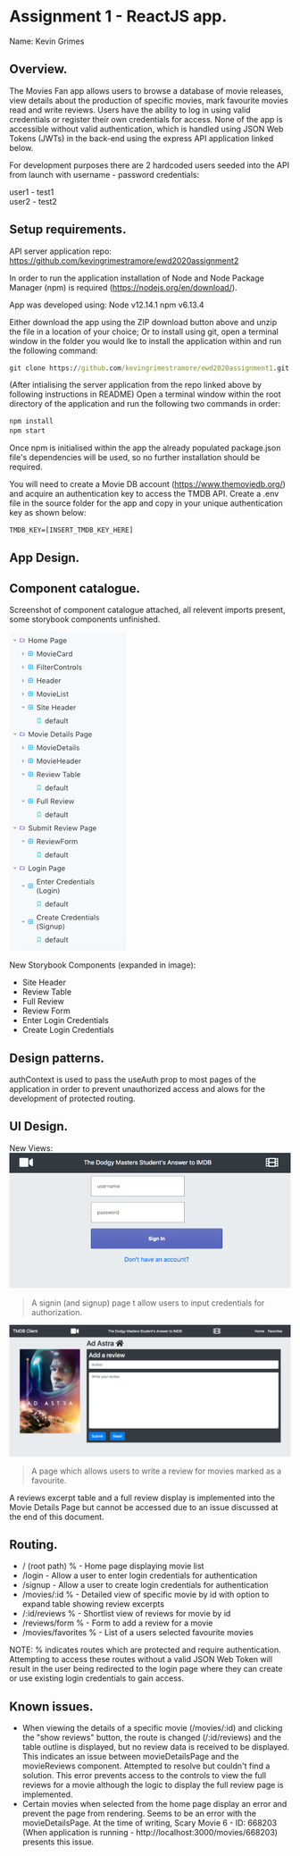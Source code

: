 # Assignment 1 - ReactJS app.

Name: Kevin Grimes

## Overview.
The Movies Fan app allows users to browse a database of movie releases, view details about the production of specific movies, mark favourite movies read and write reviews. Users have the ability to log in using valid credentials or register their own credentials for access. None of the app is accessible without valid authentication, which is handled using JSON Web Tokens (JWTs) in the back-end using the express API application linked below.

For development purposes there are 2 hardcoded users seeded into the API from launch with username - password credentials:

user1 - test1 <br>
user2 - test2

## Setup requirements.

API server application repo: https://github.com/kevingrimestramore/ewd2020assignment2

In order to run the application installation of Node and Node Package Manager (npm) is required (https://nodejs.org/en/download/).

App was developed using:
Node v12.14.1
npm  v6.13.4

Either download the app using the ZIP download button above and unzip the file in a location of your choice; Or to install using git, open a terminal window in the folder you would lke to install the application within and run the following command:

```bat
git clone https://github.com/kevingrimestramore/ewd2020assignment1.git
```
(After intialising the server application from the repo linked above by following instructions in README)
Open a terminal window within the root directory of the application and run the following two commands in order:

```bat
npm install
npm start
```

Once npm is initialised within the app the already populated package.json file's dependencies will be used, so no further installation should be required.

You will need to create a Movie DB account (https://www.themoviedb.org/) and acquire an authentication key to access the TMDB API. Create a .env file in the source folder for the app and copy in your unique authentication key as shown below:

```bat
TMDB_KEY=[INSERT_TMDB_KEY_HERE]
```

## App Design.

## Component catalogue.

Screenshot of component catalogue attached, all relevent imports present, some storybook components unfinished.

![StoryBook Components](storybook.png)

New Storybook Components (expanded in image):

+ Site Header
+ Review Table
+ Full Review
+ Review Form
+ Enter Login Credentials
+ Create Login Credentials

## Design patterns.

authContext is used to pass the useAuth prop to most pages of the application in order to prevent unauthorized access and alows for the development of protected routing.

## UI Design.
New Views:
![Signin Page](signin.png)
>A signin (and signup) page t allow users to input credentials for authorization.

![Write Review Page](writeReview.png)
>A page which allows users to write a review for movies marked as a favourite.

A reviews excerpt table and a full review display is implemented into the Movie Details Page but cannot be accessed due to an issue discussed at the end of this document.

## Routing.
+ / (root path)     %  - Home page displaying movie list
+ /login               - Allow a user to enter login credentials for authentication
+ /signup              - Allow a user to create login credentials for authentication
+ /movies/:id       %  - Detailed view of specific movie by id with option to expand table showing review excerpts
+ /:id/reviews      %  - Shortlist view of reviews for movie by id
+ /reviews/form     %  - Form to add a review for a movie
+ /movies/favorites %  - List of a users selected favourite movies


NOTE: % indicates routes which are protected and require authentication. Attempting to access these routes without a valid JSON Web Token will result in the user being redirected to the login page where they can  create or use existing login credentials to gain access.

## Known issues.
+ When viewing the details of a specific movie (/movies/:id) and clicking the "show reviews" button, the route is changed (/:id/reviews) and the table outline is displayed, but no review data is received to be displayed. This indicates an issue between movieDetailsPage and the movieReviews component. Attempted to resolve but couldn't find a solution. This error prevents access to the controls to view the full reviews for a movie although the logic to display the full review page is implemented.
+ Certain movies when selected from the home page display an error and prevent the page from rendering. Seems to be an error with the movieDetailsPage. At the time of writing, Scary Movie 6 - ID: 668203 (When application is running - http://localhost:3000/movies/668203) presents this issue.
